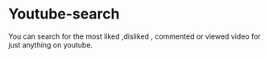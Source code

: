 # Youtube-search

You can search for the most liked ,disliked , commented or viewed video for just anything on youtube.
